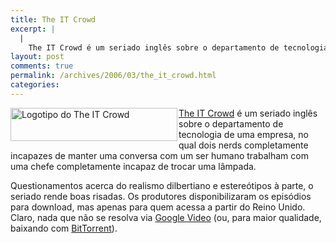 ```yaml
---
title: The IT Crowd
excerpt: |
  |
    The IT Crowd é um seriado inglês sobre o departamento de tecnologia de uma empresa, no qual dois nerds completamente incapazes de manter uma conversa com um ser humano trabalham com uma chefe completamente incapaz de trocar uma lâmpada. Questionamentos...
layout: post
comments: true
permalink: /archives/2006/03/the_it_crowd.html
categories:
---
```

<img title="Logotipo do The IT Crowd" src="//chester.me/archives/img/Itcrowd.png" width="267" height="53" align="left" style="margin-right:2px" />[The IT Crowd][1] é um seriado inglês sobre o departamento de tecnologia de uma empresa, no qual dois nerds completamente incapazes de manter uma conversa com um ser humano trabalham com uma chefe completamente incapaz de trocar uma lâmpada.

Questionamentos acerca do realismo dilbertiano e estereótipos à parte, o seriado rende boas risadas. Os produtores disponibilizaram os episódios para download, mas apenas para quem acessa a partir do Reino Unido. Claro, nada que não se resolva via [Google Video][2] (ou, para maior qualidade, baixando com [BitTorrent][3]).

 [1]: http://www.channel4.com/entertainment/tv/microsites/I/itcrowd/
 [2]: http://video.google.com/videosearch?q=%22the+it+crowd%22
 [3]: http://thepiratebay.org/search.php?q=the+it+crowd&#038;video=on
